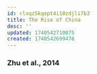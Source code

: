 ```yaml
---
id: rlxqz5kqept4i10zdjli7b3
title: The Rise of China
desc: ''
updated: 1740542710075
created: 1740542699478
---
```



### Zhu et al., 2014
